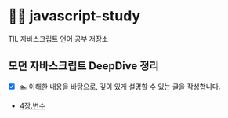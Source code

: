 # 👩‍🏫 javascript-study

TIL 자바스크립트 언어 공부 저장소

## 모던 자바스크립트 DeepDive 정리

- [x] 🏊 이해한 내용을 바탕으로, 깊이 있게 설명할 수 있는 글을 작성합니다.

- [4장.변수](https://github.com/nincoding/javascript-study/tree/main/chapter4.%EB%B3%80%EC%88%98)
